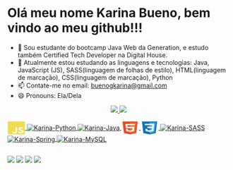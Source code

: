 <h1>Olá meu nome Karina Bueno, bem vindo ao meu github!!!</h1>

- 🔭 Sou estudante do bootcamp Java Web da Generation, e estudo também Certified Tech Developer na Digital House.
- 🌱 Atualmente estou estudando as linguagens e tecnologias: Java, JavaScript (JS), SASS(linguagem de folhas de estilo), HTML(linguagem de marcação), CSS(linguagem de marcação),  Python
- 📫 Contate-me no email: buenogkarina@gmail.com
- 😄 Pronouns: Ela/Dela


<div align="center">
  <a href="https://github.com/Karina-Bueno/" > 
  <img height="180em" src="https://github-readme-stats.vercel.app/api?username=Karina-Bueno&show_icons=true&theme=radical&include_all_commits=true&count_private=true"/>
  <img height="180em" src="https://github-readme-stats.vercel.app/api/top-langs/?username=Karina-Bueno&layout=compact&langs_count=7&theme=radical"/>
</div>
<div style="display: inline_block"><br>
  <img align="center" alt="Karina-Js" height="30" width="40" src="https://raw.githubusercontent.com/devicons/devicon/master/icons/javascript/javascript-plain.svg">
  <img align="center" alt="Karina-Python" height="30" width="40" src="https://cdn.jsdelivr.net/gh/devicons/devicon/icons/python/python-original-wordmark.svg" />
  <img align="center" alt="Karina-Java" height="30" width="40" src="https://cdn.jsdelivr.net/gh/devicons/devicon/icons/java/java-original-wordmark.svg" />
  <img align="center" alt="Karina-HTML" height="30" width="40" src="https://raw.githubusercontent.com/devicons/devicon/master/icons/html5/html5-original.svg">
  <img align="center" alt="Karina-CSS" height="30" width="40" src="https://raw.githubusercontent.com/devicons/devicon/master/icons/css3/css3-original.svg">
  <img align="center" alt="Karina-SASS" height="30" width="40" src="https://cdn.jsdelivr.net/gh/devicons/devicon/icons/sass/sass-original.svg">
  <img align="center" alt="Karina-Spring" height="30" width="40" src="https://cdn.jsdelivr.net/gh/devicons/devicon/icons/spring/spring-original.svg" />
  <img align="center" alt="Karina-MySQL" height="30" width="40" src="https://cdn.jsdelivr.net/gh/devicons/devicon/icons/mysql/mysql-original-wordmark.svg" />
                    
  <link rel="stylesheet" href="https://cdn.jsdelivr.net/gh/devicons/devicon@v2.14.0/devicon.min.css">         
</div>

##
  
 <div> 
  <a href="https://www.instagram.com/karinagbueno/" target="_blank"><img src="https://img.shields.io/badge/-Instagram-%23E4405F?style=for-the-badge&logo=instagram&logoColor=white" target="_blank"></a>
 <a href="https://discord.com/channels/933314243611230249/933314244085153803" target="_blank"><img src="https://img.shields.io/badge/Discord-7289DA?style=for-the-badge&logo=discord&logoColor=white" target="_blank"></a>  
  <a href = "mailto:buenogkarina@gmail.com"><img src="https://img.shields.io/badge/Gmail-D14836?style=for-the-badge&logo=gmail&logoColor=white" target="_blank"></a>
  <a href="https://linkedin.com/in/karina-bueno-62a857163" target="_blank"><img src="https://img.shields.io/badge/-LinkedIn-%230077B5?style=for-the-badge&logo=linkedin&logoColor=white" target="_blank"></a> 
 </div>
